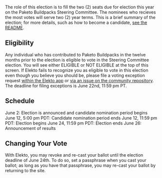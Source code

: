 The role of this election is to fill the two (2) seats due for election this year on the Paketo Buildpacks Steering Committee. The nominees who recieves the most votes will serve two (2) year terms. This is a brief summary of the election; for more details, such as how to become a candidate, [see the README](https://github.com/cloudfoundry/community/tree/main/elections/2025/Paketo-SC#readme).

## Eligibility

Any individual who has contributed to Paketo Buildpacks in the twelve months prior to the election is eligible to vote in the Steering Committee election. You will see either ELIGIBLE or NOT ELIGIBLE at the top of this screen. If Elekto fails to recognize you as eligible to vote in this election even though you believe you should be, please file a voting exception request [within the Elekto app](https://elections.cloudfoundry.org/app/elections/2025---Paketo-SC/exception) or [via an issue on the community repository](https://github.com/cloudfoundry/community/issues/new?assignees=&labels=election&template=request-to-be-elector-for-paketo-buildpacks-sc-election.md&title=Request+to+be+an+elector+for+Paketo+Steering+Committee+election). The deadline for filing exceptions is June 22nd, 11:59 pm PT.

## Schedule

June 2: Election is announced and candidate nomination period begins
June 12, 5:00 pm PDT: Candidate nomination period ends
June 12, 11:59 pm PDT: Election begins
June 24, 11:59 pm PDT: Election ends
June 26: Announcement of results

## Changing Your Vote

With Elekto, you may revoke and re-cast your ballot until the election deadline of June 24th. To do so, set a passphrase when you cast your ballot; as long as you have that passphrase, you may re-cast your ballot by returning to the site.

